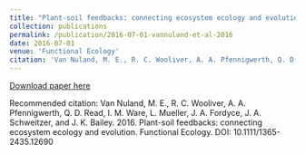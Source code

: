 ```yaml
---
title: "Plant-soil feedbacks: connecting ecosystem ecology and evolution"
collection: publications
permalink: /publication/2016-07-01-vannuland-et-al-2016
date: 2016-07-01
venue: 'Functional Ecology'
citation: 'Van Nuland, M. E., R. C. Wooliver, A. A. Pfennigwerth, Q. D. Read, I. M. Ware, L. Mueller, J. A. Fordyce, J. A. Schweitzer, and J. K. Bailey. 2016. Plant-soil feedbacks: connecting ecosystem ecology and evolution. Functional Ecology. DOI: 10.1111/1365-2435.12690'
---
```

[Download paper here](https://besjournals.onlinelibrary.wiley.com/doi/full/10.1111/1365-2435.12690)

Recommended citation: Van Nuland, M. E., R. C. Wooliver, A. A. Pfennigwerth, Q. D. Read, I. M. Ware, L. Mueller, J. A. Fordyce, J. A. Schweitzer, and J. K. Bailey. 2016. Plant-soil feedbacks: connecting ecosystem ecology and evolution. Functional Ecology. DOI: 10.1111/1365-2435.12690